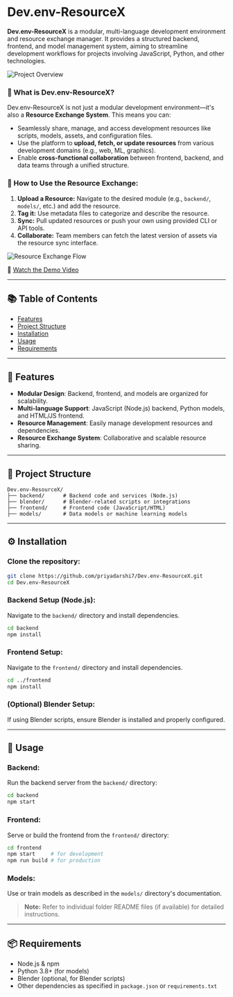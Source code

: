 # Dev.env-ResourceX

**Dev.env-ResourceX** is a modular, multi-language development environment and resource exchange manager. It provides a structured backend, frontend, and model management system, aiming to streamline development workflows for projects involving JavaScript, Python, and other technologies.

![Project Overview](upload-project-overview-image-here)

### 🧠 What is Dev.env-ResourceX?

Dev.env-ResourceX is not just a modular development environment—it's also a **Resource Exchange System**. This means you can:

* Seamlessly share, manage, and access development resources like scripts, models, assets, and configuration files.
* Use the platform to **upload, fetch, or update resources** from various development domains (e.g., web, ML, graphics).
* Enable **cross-functional collaboration** between frontend, backend, and data teams through a unified structure.

### 🔧 How to Use the Resource Exchange:

1. **Upload a Resource:** Navigate to the desired module (e.g., `backend/`, `models/`, etc.) and add the resource.
2. **Tag it:** Use metadata files to categorize and describe the resource.
3. **Sync:** Pull updated resources or push your own using provided CLI or API tools.
4. **Collaborate:** Team members can fetch the latest version of assets via the resource sync interface.

![Resource Exchange Flow](upload-resource-exchange-diagram-here)

🎥 [Watch the Demo Video](https://www.youtube.com/watch?v=TOljqkl3aoM)

---

## 📚 Table of Contents

* [Features](#features)
* [Project Structure](#project-structure)
* [Installation](#installation)
* [Usage](#usage)
* [Requirements](#requirements)

---

## 🚀 Features

* **Modular Design**: Backend, frontend, and models are organized for scalability.
* **Multi-language Support**: JavaScript (Node.js) backend, Python models, and HTML/JS frontend.
* **Resource Management**: Easily manage development resources and dependencies.
* **Resource Exchange System**: Collaborative and scalable resource sharing.

---

## 📁 Project Structure

```
Dev.env-ResourceX/
├── backend/      # Backend code and services (Node.js)
├── blender/      # Blender-related scripts or integrations
├── frontend/     # Frontend code (JavaScript/HTML)
├── models/       # Data models or machine learning models
```

---

## ⚙️ Installation

### Clone the repository:

```bash
git clone https://github.com/priyadarshi7/Dev.env-ResourceX.git
cd Dev.env-ResourceX
```

### Backend Setup (Node.js):

Navigate to the `backend/` directory and install dependencies.

```bash
cd backend
npm install
```

### Frontend Setup:

Navigate to the `frontend/` directory and install dependencies.

```bash
cd ../frontend
npm install
```

### (Optional) Blender Setup:

If using Blender scripts, ensure Blender is installed and properly configured.

---

## 🧩 Usage

### Backend:

Run the backend server from the `backend/` directory:

```bash
cd backend
npm start
```

### Frontend:

Serve or build the frontend from the `frontend/` directory:

```bash
cd frontend
npm start     # for development
npm run build # for production
```

### Models:

Use or train models as described in the `models/` directory's documentation.

> **Note:** Refer to individual folder README files (if available) for detailed instructions.

---

## 📦 Requirements

* Node.js & npm
* Python 3.8+ (for models)
* Blender (optional, for Blender scripts)
* Other dependencies as specified in `package.json` or `requirements.txt`
